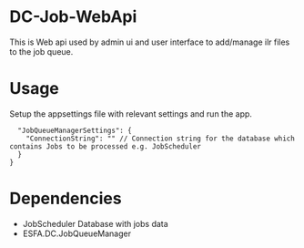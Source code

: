 # DC-Job-WebApi
This is Web api used by admin ui and user interface to add/manage ilr files to the job queue.
# Usage
Setup the appsettings file with relevant settings and run the app.
    
      "JobQueueManagerSettings": {
        "ConnectionString": "" // Connection string for the database which contains Jobs to be processed e.g. JobScheduler
      } 
    }

# Dependencies 
* JobScheduler Database with jobs data 
* ESFA.DC.JobQueueManager
